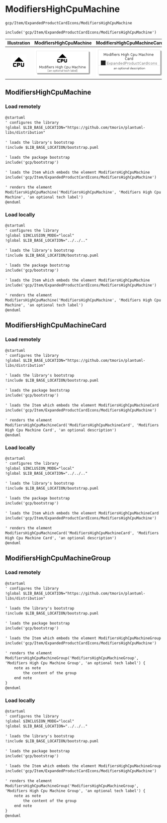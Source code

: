 # ModifiersHighCpuMachine


```text
gcp/Item/ExpandedProductCardIcons/ModifiersHighCpuMachine
```

```text
include('gcp/Item/ExpandedProductCardIcons/ModifiersHighCpuMachine')
```



| Illustration | ModifiersHighCpuMachine | ModifiersHighCpuMachineCard | ModifiersHighCpuMachineGroup |
| :---: | :---: | :---: | :---: |
| ![illustration for Illustration](../../../gcp/Item/ExpandedProductCardIcons/ModifiersHighCpuMachine.png) | ![illustration for ModifiersHighCpuMachine](../../../gcp/Item/ExpandedProductCardIcons/ModifiersHighCpuMachine.Local.png) | ![illustration for ModifiersHighCpuMachineCard](../../../gcp/Item/ExpandedProductCardIcons/ModifiersHighCpuMachineCard.Local.png) | ![illustration for ModifiersHighCpuMachineGroup](../../../gcp/Item/ExpandedProductCardIcons/ModifiersHighCpuMachineGroup.Local.png) |




## ModifiersHighCpuMachine

### Load remotely
```plantuml
@startuml
' configures the library
!global $LIB_BASE_LOCATION="https://github.com/tmorin/plantuml-libs/distribution"

' loads the library's bootstrap
!include $LIB_BASE_LOCATION/bootstrap.puml

' loads the package bootstrap
include('gcp/bootstrap')

' loads the Item which embeds the element ModifiersHighCpuMachine
include('gcp/Item/ExpandedProductCardIcons/ModifiersHighCpuMachine')

' renders the element
ModifiersHighCpuMachine('ModifiersHighCpuMachine', 'Modifiers High Cpu Machine', 'an optional tech label')
@enduml
```

### Load locally
```plantuml
@startuml
' configures the library
!global $INCLUSION_MODE="local"
!global $LIB_BASE_LOCATION="../../.."

' loads the library's bootstrap
!include $LIB_BASE_LOCATION/bootstrap.puml

' loads the package bootstrap
include('gcp/bootstrap')

' loads the Item which embeds the element ModifiersHighCpuMachine
include('gcp/Item/ExpandedProductCardIcons/ModifiersHighCpuMachine')

' renders the element
ModifiersHighCpuMachine('ModifiersHighCpuMachine', 'Modifiers High Cpu Machine', 'an optional tech label')
@enduml
```

## ModifiersHighCpuMachineCard

### Load remotely
```plantuml
@startuml
' configures the library
!global $LIB_BASE_LOCATION="https://github.com/tmorin/plantuml-libs/distribution"

' loads the library's bootstrap
!include $LIB_BASE_LOCATION/bootstrap.puml

' loads the package bootstrap
include('gcp/bootstrap')

' loads the Item which embeds the element ModifiersHighCpuMachineCard
include('gcp/Item/ExpandedProductCardIcons/ModifiersHighCpuMachine')

' renders the element
ModifiersHighCpuMachineCard('ModifiersHighCpuMachineCard', 'Modifiers High Cpu Machine Card', 'an optional description')
@enduml
```

### Load locally
```plantuml
@startuml
' configures the library
!global $INCLUSION_MODE="local"
!global $LIB_BASE_LOCATION="../../.."

' loads the library's bootstrap
!include $LIB_BASE_LOCATION/bootstrap.puml

' loads the package bootstrap
include('gcp/bootstrap')

' loads the Item which embeds the element ModifiersHighCpuMachineCard
include('gcp/Item/ExpandedProductCardIcons/ModifiersHighCpuMachine')

' renders the element
ModifiersHighCpuMachineCard('ModifiersHighCpuMachineCard', 'Modifiers High Cpu Machine Card', 'an optional description')
@enduml
```

## ModifiersHighCpuMachineGroup

### Load remotely
```plantuml
@startuml
' configures the library
!global $LIB_BASE_LOCATION="https://github.com/tmorin/plantuml-libs/distribution"

' loads the library's bootstrap
!include $LIB_BASE_LOCATION/bootstrap.puml

' loads the package bootstrap
include('gcp/bootstrap')

' loads the Item which embeds the element ModifiersHighCpuMachineGroup
include('gcp/Item/ExpandedProductCardIcons/ModifiersHighCpuMachine')

' renders the element
ModifiersHighCpuMachineGroup('ModifiersHighCpuMachineGroup', 'Modifiers High Cpu Machine Group', 'an optional tech label') {
    note as note
        the content of the group
    end note
}
@enduml
```

### Load locally
```plantuml
@startuml
' configures the library
!global $INCLUSION_MODE="local"
!global $LIB_BASE_LOCATION="../../.."

' loads the library's bootstrap
!include $LIB_BASE_LOCATION/bootstrap.puml

' loads the package bootstrap
include('gcp/bootstrap')

' loads the Item which embeds the element ModifiersHighCpuMachineGroup
include('gcp/Item/ExpandedProductCardIcons/ModifiersHighCpuMachine')

' renders the element
ModifiersHighCpuMachineGroup('ModifiersHighCpuMachineGroup', 'Modifiers High Cpu Machine Group', 'an optional tech label') {
    note as note
        the content of the group
    end note
}
@enduml
```

